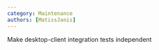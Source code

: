 ```yaml
---
category: Maintenance
authors: [MatissJanis]
---
```


Make desktop-client integration tests independent
